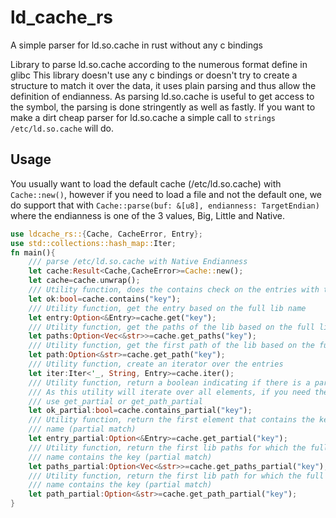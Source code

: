 # ld_cache_rs
A simple parser for ld.so.cache in rust without any c bindings

Library to parse ld.so.cache according to the numerous format define in glibc
This library doesn't use any c bindings or doesn't try to create a structure to match
it over the data, it uses plain parsing and thus allow the definition of endianness.
As parsing ld.so.cache is useful to get access to the symbol, the parsing is done
stringently as well as fastly.
If you want to make a dirt cheap parser for ld.so.cache a simple call to
`strings /etc/ld.so.cache` will do.

## Usage

You usually want to load the default cache (/etc/ld.so.cache) with `Cache::new()`, however if you need to load a file
and not the default one, we do support that with  `Cache::parse(buf: &[u8], endianness: TargetEndian)` where the
endianness is one of the 3 values, Big, Little and Native.

```rust
use ldcache_rs::{Cache, CacheError, Entry};
use std::collections::hash_map::Iter;
fn main(){
    /// parse /etc/ld.so.cache with Native Endianness
    let cache:Result<Cache,CacheError>=Cache::new();
    let cache=cache.unwrap();
    /// Utility function, does the contains check on the entries with the full lib name
    let ok:bool=cache.contains("key");
    /// Utility function, get the entry based on the full lib name
    let entry:Option<&Entry>=cache.get("key");
    /// Utility function, get the paths of the lib based on the full lib name
    let paths:Option<Vec<&str>>=cache.get_paths("key");
    /// Utility function, get the first path of the lib based on the full lib name
    let path:Option<&str>=cache.get_path("key");
    /// Utility function, create an iterator over the entries
    let iter:Iter<'_, String, Entry>=cache.iter();
    /// Utility function, return a boolean indicating if there is a partial match
    /// As this utility will iterate over all elements, if you need the element please
    /// use get_partial or get_path_partial
    let ok_partial:bool=cache.contains_partial("key");
    /// Utility function, return the first element that contains the key inside the full lib
    /// name (partial match)
    let entry_partial:Option<&Entry>=cache.get_partial("key");
    /// Utility function, return the first lib paths for which the full lib
    /// name contains the key (partial match)
    let paths_partial:Option<Vec<&str>>=cache.get_paths_partial("key");
    /// Utility function, return the first lib path for which the full lib
    /// name contains the key (partial match)
    let path_partial:Option<&str>=cache.get_path_partial("key");
}
```
